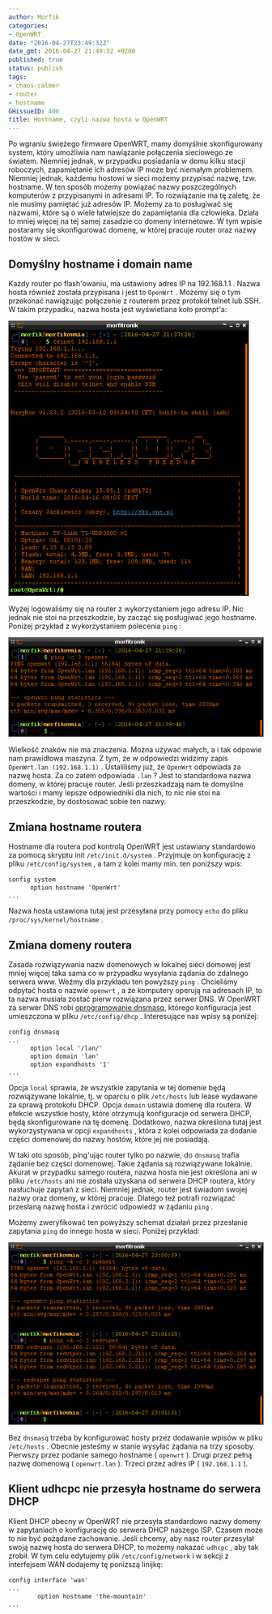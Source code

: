 ```yaml
---
author: Morfik
categories:
- OpenWRT
date: "2016-04-27T23:49:32Z"
date_gmt: 2016-04-27 21:49:32 +0200
published: true
status: publish
tags:
- chaos-calmer
- router
- hostname
GHissueID: 406
title: Hostname, czyli nazwa hosta w OpenWRT
---
```


Po wgraniu świeżego firmware OpenWRT, mamy domyślnie skonfigurowany system, który umożliwia nam
nawiązanie połączenia sieciowego ze światem. Niemniej jednak, w przypadku posiadania w domu kilku
stacji roboczych, zapamiętanie ich adresów IP może być niemałym problemem. Niemniej jednak, każdemu
hostowi w sieci możemy przypisać nazwę, tzw. hostname. W ten sposób możemy powiązać nazwy
poszczególnych komputerów z przypisanymi in adresami IP. To rozwiązanie ma tę zaletę, że nie musimy
pamiętać już adresów IP. Możemy za to posługiwać się nazwami, które są o wiele łatwiejsze do
zapamiętania dla człowieka. Działa to mniej więcej na tej samej zasadzie co domeny internetowe. W
tym wpisie postaramy się skonfigurować domenę, w której pracuje router oraz nazwy hostów w sieci.

<!--more-->
## Domyślny hostname i domain name

Każdy router po flash'owaniu, ma ustawiony adres IP na 192.168.1.1 . Nazwa hosta również została
przypisana i jest to `OpenWrt` . Możemy się o tym przekonać nawiązując połączenie z routerem przez
protokół telnet lub SSH. W takim przypadku, nazwa hosta jest wyświetlana koło prompt'a:

![domyslny-hostname-openwrt](/img/2016/04/1.domyslny-hostname-openwrt.png#big)

Wyżej logowaliśmy się na router z wykorzystaniem jego adresu IP. Nic jednak nie stoi na
przeszkodzie, by zacząć się posługiwać jego hostname. Poniżej przykład z wykorzystaniem polecenia
`ping` :

![ping-po-hostname-openwrt](/img/2016/04/2.ping-po-hostname-openwrt.png#big)

Wielkość znaków nie ma znaczenia. Można używać małych, a i tak odpowie nam prawidłowa maszyna. Z
tym, że w odpowiedzi widzimy zapis `OpenWrt.lan (192.168.1.1)` . Ustaliliśmy już, że `OpenWrt`
odpowiada za nazwę hosta. Za co zatem odpowiada `.lan` ? Jest to standardowa nazwa domeny, w której
pracuje router. Jeśli przeszkadzają nam te domyślne wartości i mamy lepsze odpowiedniki dla nich, to
nic nie stoi na przeszkodzie, by dostosować sobie ten nazwy.

## Zmiana hostname routera

Hostname dla routera pod kontrolą OpenWRT jest ustawiany standardowo za pomocą skryptu init
`/etc/init.d/system` . Przyjmuje on konfigurację z pliku `/etc/config/system` , a tam z kolei mamy
min. ten poniższy wpis:

    config system
          option hostname 'OpenWrt'
    ...

Nazwa hosta ustawiona tutaj jest przesyłana przy pomocy `echo` do pliku
`/proc/sys/kernel/hostname` .

## Zmiana domeny routera

Zasada rozwiązywania nazw domenowych w lokalnej sieci domowej jest mniej więcej taka sama co w
przypadku wysyłania żądania do zdalnego serwera www. Weźmy dla przykładu ten powyższy `ping` .
Chcieliśmy odpytać hosta o nazwie `openwrt` , a że komputery operują na adresach IP, to ta nazwa
musiała zostać pierw rozwiązana przez serwer DNS. W OpenWRT za serwer DNS robi [oprogramowanie
dnsmasq](https://wiki.openwrt.org/doc/howto/dhcp.dnsmasq), którego konfiguracja jest umieszczona w
pliku `/etc/config/dhcp` . Interesujące nas wpisy są poniżej:

    config dnsmasq
    ...
          option local '/lan/'
          option domain 'lan'
          option expandhosts '1'
    ...

Opcja `local` sprawia, że wszystkie zapytania w tej domenie będą rozwiązywane lokalnie, tj. w
oparciu o plik `/etc/hosts` lub lease wydawane za sprawą protokołu DHCP. Opcja `domain` ustawia
domenę dla routera. W efekcie wszystkie hosty, które otrzymują konfiguracje od serwera DHCP, będą
skonfigurowane na tę domenę. Dodatkowo, nazwa określona tutaj jest wykorzystywana w opcji
`expandhosts` , która z kolei odpowiada za dodanie części domenowej do nazwy hostów, które jej nie
posiadają.

W taki oto sposób, ping'ując router tylko po nazwie, do `dnsmasq` trafia żądanie bez części
domenowej. Takie żądania są rozwiązywane lokalnie. Akurat w przypadku samego routera, nazwa hosta
nie jest określona ani w pliku `/etc/hosts` ani nie została uzyskana od serwera DHCP routera, który
nasłuchuje zapytań z sieci. Niemniej jednak, router jest świadom swojej nazwy oraz domeny, w której
pracuje. Dlatego też potrafi rozwiązać przesłaną nazwę hosta i zwrócić odpowiedź w żądaniu `ping` .

Możemy zweryfikować ten powyższy schemat działań przez przesłanie zapytania `ping` do innego hosta w
sieci. Poniżej przykład:

![ping-hostname-domain-name-openwrt](/img/2016/04/3.ping-hostname-domain-name-openwrt.png#big)

Bez `dnsmasq` trzeba by konfigurować hosty przez dodawanie wpisów w pliku `/etc/hosts` . Obecnie
jesteśmy w stanie wysyłać żądania na trzy sposoby. Pierwszy przez podanie samego hostname
( `openwrt` ). Drugi przez pełną nazwę domenową ( `openwrt.lan` ). Trzeci przez adres IP
( `192.168.1.1` ).

## Klient udhcpc nie przesyła hostname do serwera DHCP

Klient DHCP obecny w OpenWRT nie przesyła standardowo nazwy domeny w zapytaniach o konfigurację do
serwera DHCP naszego ISP. Czasem może to nie być pożądane zachowanie. Jeśli chcemy, aby nasz router
przesyłał swoją nazwę hosta do serwera DHCP, to możemy nakazać `udhcpc` , aby tak zrobił. W tym celu
edytujemy plik `/etc/config/network` i w sekcji z interfejsem WAN dodajemy tę poniższą linijkę:

    config interface 'wan'
    ...
            option hostname 'the-mountain'
    ...
